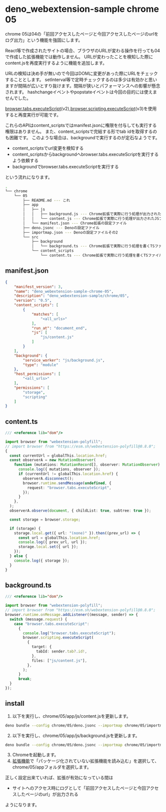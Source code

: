 # deno_webextension-sample chrome 05

chrome 05は04の「前回アクセスしたページと今回アクセスしたページのurlをログ出力」という機能を強固にします。

React等で作成されたサイトの場合、ブラウザのURLが変わる操作を行っても04で作成した拡張機能では動作しません。
URLが変わったことを検知した際にcontent.jsを再度実行するように機能を追加します。

URLの検知は決め手が無いので今回はDOMに変更があった際にURLをチェックすることとします。
setInterval等で定時チェックするのは多少は有効かと思いますが間隔が広いとすり抜けます。間隔が狭いとパフォーマンスへの影響が懸念されます。
hashchangeイベントやpopstateイベントは今回の目的には使えませんでした。

[browser.tabs.executeScript](https://developer.mozilla.org/ja/docs/Mozilla/Add-ons/WebExtensions/API/tabs/executeScript)(v2),[browser.scripting.executeScript](https://developer.chrome.com/docs/extensions/reference/scripting/)(v3)を使用すると再度実行が可能です。

これらのAPIはcontent_scriptsではmanifest.jsonに権限を付与しても実行する権限はありません。
また、content_scriptsで完結する形でtab idを取得するのも困難です。
このような場合は、backgroundで実行するのが定石なようです。

* content_scriptsでurl変更を検知する
* content_scriptsからbackgroundへbrowser.tabs.executeScriptを実行するよう依頼する
* backgroundでbrowser.tabs.executeScriptを実行する

という流れになります。

```bash
.
└── chrome
    └── 05
        ├── README.md --- これ
        ├── app
        │   ├── js
        │   │   ├── background.js --- Chrome拡張で実際に行う処理が出力されたJSファイル
        │   │   └── content.js --- Chrome拡張で実際に行う処理が出力されたJSファイル
        │   └── manifest.json --- Chrome拡張の設定ファイル
        ├── deno.jsonc --- Denoの設定ファイル
        ├── importmap.json --- Denoの設定ファイルその2
        └── src
            ├── background
            │   └── background.ts --- Chrome拡張で実際に行う処理を書くTSファイル(background)
            └── content_scripts
                └── content.ts --- Chrome拡張で実際に行う処理を書くTSファイル(content_scripts)
```

## manifest.json

```json
{
    "manifest_version": 3,
    "name": "deno_webextension-sample-chrome-05",
    "description": "deno_webextension-sample/chrome/05",
    "version": "0.5",
    "content_scripts": [
        {
            "matches": [
                "<all_urls>"
            ],
            "run_at": "document_end",
            "js": [
                "js/content.js"
            ]
        }
    ],
    "background": {
        "service_worker": "js/background.js",
        "type": "module"
    },
    "host_permissions": [
        "<all_urls>"
    ],
    "permissions": [
        "storage",
        "scripting"
    ]
}
```

## content.ts

```ts
/// <reference lib="dom"/>

import browser from "webextension-polyfill";
// import browser from "https://esm.sh/webextension-polyfill@0.8.0";
{
  const currentUrl = globalThis.location.href;
  const observerA = new MutationObserver(
    function (mutations: MutationRecord[], observer: MutationObserver) {
      console.log({ mutations, observer });
      if (currentUrl != globalThis.location.href) {
        observerA.disconnect();
        browser.runtime.sendMessage(undefined, {
          request: "browser.tabs.executeScript",
        });
      }
    },
  );
  observerA.observe(document, { childList: true, subtree: true });

  const storage = browser.storage;

  if (storage) {
    storage.local.get({ url: "(none)" }).then((prev_url) => {
      const url = globalThis.location.href;
      console.log({ prev_url, url });
      storage.local.set({ url });
    });
  } else {
    console.log({ storage });
  }
}
```

## background.ts

```ts
/// <reference lib="dom"/>

import browser from "webextension-polyfill";
// import browser from "https://esm.sh/webextension-polyfill@0.8.0";
browser.runtime.onMessage.addListener((message, sender) => {
  switch (message.request) {
    case "browser.tabs.executeScript":
      {
        console.log("browser.tabs.executeScript");
        browser.scripting.executeScript(
          {
            target: {
              tabId: sender.tab?.id!,
            },
            files: ["js/content.js"],
          },
        );
      }
      break;
  }
});
```

## install

1. 以下を実行し、chrome/05/app/js/content.jsを更新します。

```bash
deno bundle --config chrome/05/deno.jsonc --importmap chrome/05/importmap.json chrome/05/src/content_scripts/content.ts chrome/05/app/js/content.js
```

2. 以下を実行し、chrome/05/app/js/background.jsを更新します。

```bash
deno bundle --config chrome/05/deno.jsonc --importmap chrome/05/importmap.json chrome/05/src/background/background.ts chrome/05/app/js/background.js
```

3. Chromeを起動します。
4. [拡張機能](chrome://extensions/)で「パッケージ化されていない拡張機能を読み込む」を選択して、chrome/05/appフォルダを選択します。

正しく設定出来ていれば、拡張が有効になっている間は

- サイトへのアクセス時にログとして「前回アクセスしたページと今回アクセスしたページのurl」が出力される

ようになります。
